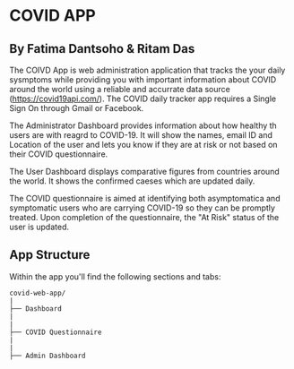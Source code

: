 # COVID  APP
## By Fatima Dantsoho & Ritam Das


The COIVD App is web administration application that tracks the your daily sysmptoms while providing you with important information about COVID around the world
using a reliable and accurrate data source (https://covid19api.com/).  The COVID daily tracker app requires a Single Sign On through Gmail or Facebook.

The Administrator Dashboard provides information about how healthy th users are with reagrd
to COVID-19. It will show the names, email ID and Location of the user and lets you know if they are at risk or not based on their COVID questionnaire. 

The User Dashboard displays comparative figures from countries around the world. It shows the confirmed caeses which are updated daily.

The COVID questionnaire is aimed at identifying both asymptomatica and symptomatic users who are carrying COVID-19 so they can be promptly treated. Upon completion
of the questionnaire, the "At Risk" status of the user is updated. 



## App Structure
Within the app you'll find the following sections and tabs:

```
covid-web-app/
|
├── Dashboard
|
|
├── COVID Questionnaire
|
|
├── Admin Dashboard

```


